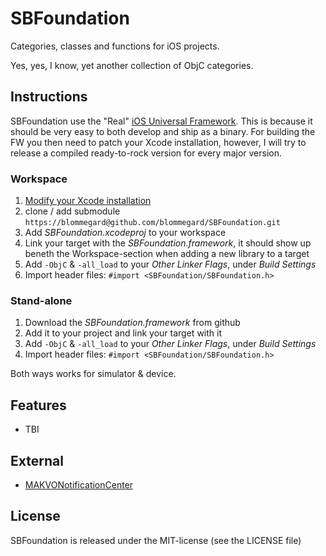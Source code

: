 # SBFoundation
Categories, classes and functions for iOS projects.

Yes, yes, I know, yet another collection of ObjC categories.
## Instructions
SBFoundation use the "Real" [iOS Universal Framework](https://github.com/kstenerud/iOS-Universal-Framework). This is because it should be very easy to both develop and ship as a binary. For building the FW you then need to patch your Xcode installation, however, I will try to release a compiled ready-to-rock version for every major version.

### Workspace
1. [Modify your Xcode installation](https://github.com/kstenerud/iOS-Universal-Framework)
2. clone / add submodule `https://blommegard@github.com/blommegard/SBFoundation.git`
3. Add *SBFoundation.xcodeproj* to your workspace
4. Link your target with the *SBFoundation.framework*, it should show up beneth the Workspace-section when adding a new library to a target
5. Add `-ObjC` & `-all_load` to your *Other Linker Flags*, under *Build Settings*
6. Import header files: `#import <SBFoundation/SBFoundation.h>`

### Stand-alone
1. Download the *SBFoundation.framework* from github
2. Add it to your project and link your target with it
3. Add `-ObjC` & `-all_load` to your *Other Linker Flags*, under *Build Settings*
4. Import header files: `#import <SBFoundation/SBFoundation.h>`

Both ways works for simulator & device.

## Features

* TBI

## External
* [MAKVONotificationCenter](https://github.com/mikeash/MAKVONotificationCenter)

## License
SBFoundation is released under the MIT-license (see the LICENSE file)
